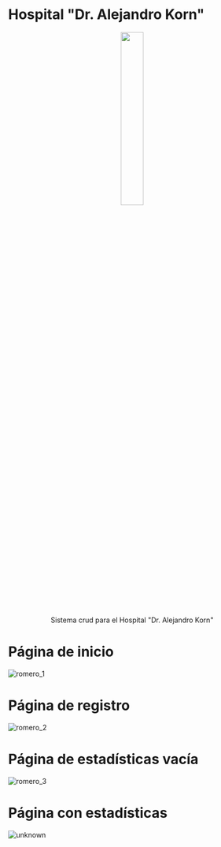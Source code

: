 #  Hospital "Dr. Alejandro Korn"

<div align="center">
  <img src="https://user-images.githubusercontent.com/81332665/181675995-c831501e-54f4-4b72-b970-b4b869238cec.jpg" width="30%">
  <p>Sistema crud para el Hospital "Dr. Alejandro Korn"</p>
</div>


# Página de inicio

![romero_1](https://user-images.githubusercontent.com/81332665/181675646-7cdc6825-f8ec-4450-b4b0-6891c17c4ef6.jpeg)

# Página de registro

![romero_2](https://user-images.githubusercontent.com/81332665/181675649-dab29ecd-f991-4228-a1b3-8343c46ab556.jpeg)

# Página de estadísticas vacía

![romero_3](https://user-images.githubusercontent.com/81332665/181675652-45e6bfc1-9c12-4a05-af2f-a18600f8ab04.jpeg)

# Página con estadísticas

![unknown](https://user-images.githubusercontent.com/81332665/183548144-82c821b0-b7cb-415d-b875-dcae9d355ec0.png)
